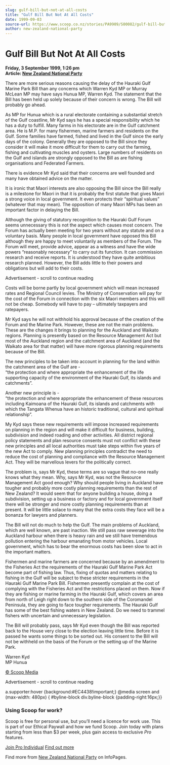 ```yaml
---
slug: gulf-bill-but-not-at-all-costs
title: "Gulf Bill But Not At All Costs"
date: 1999-09-03
source-url: https://www.scoop.co.nz/stories/PA9909/S00082/gulf-bill-but-not-at-all-costs.htm
author: new-zealand-national-party
---
```

Gulf Bill But Not At All Costs
==============================

**Friday, 3 September 1999, 1:26 pm**  
**Article: [New Zealand National Party](https://info.scoop.co.nz/New_Zealand_National_Party)**

There are more serious reasons causing the delay of the Hauraki Gulf Marine Park Bill than any concerns which Warren Kyd MP or Murray McLean MP may have says Hunua MP, Warren Kyd. The statement that the Bill has been held up solely because of their concern is wrong. The Bill will probably go ahead.

As MP for Hunua which is a rural electorate containing a substantial stretch of the Gulf coastline, Mr Kyd says he has a special responsibility which he has a duty to fulfill. Many farms in his electorate are in the Gulf catchment area. He is M.P. for many fishermen, marine farmers and residents on the Gulf. Some families have farmed, fished and lived in the Gulf since the early days of the colony. Generally they are opposed to the Bill since they consider it will make it more difficult for them to carry out the farming, fishing and cultivating muscles and oysters. Large numbers of residents on the Gulf and islands are strongly opposed to the Bill as are fishing organisations and Federated Farmers.

There is evidence Mr Kyd said that their concerns are well founded and many have obtained advice on the matter.

It is ironic that Maori interests are also opposing the Bill since the Bill really is a milestone for Maori in that it is probably the first statute that gives Maori a strong voice in local government. It even protects their “spiritual values” (whatever that may mean). The opposition of many Maori MPs has been an important factor in delaying the Bill.

Although the giving of statutory recognition to the Hauraki Gulf Forum seems unnecessary this is not the aspect which causes most concern. The Forum has actually been meeting for two years without any statute and on a voluntary basis. Many people in local government have opposed this Bill although they are happy to meet voluntarily as members of the Forum. The Forum will meet, provide advice, appear as a witness and have the wide powers “reasonably necessary” to carry out its function. It can commission research and receive reports. It is understood they have quite ambitious research planned. However, the Bill adds little to their powers and obligations but will add to their costs.

Advertisement - scroll to continue reading





Costs will be borne partly by local government which will mean increased rates and Regional Council levies. The Ministry of Conservation will pay for the cost of the Forum in connection with the six Maori members and this will not be cheap. Somebody will have to pay – ultimately taxpayers and ratepayers.

Mr Kyd says he will not withhold his approval because of the creation of the Forum and the Marine Park. However, these are not the main problems. These are the changes it brings to planning for the Auckland and Waikato regions. Planning is presently based on the Resource Management Act but most of the Auckland region and the catchment area of Auckland (and the Waikato area for that matter) will have more rigorous planning requirements because of the Bill.

The new principles to be taken into account in planning for the land within the catchment area of the Gulf are -  
“the protection and where appropriate the enhancement of the life supporting capacity of the environment of the Hauraki Gulf, its islands and catchments”.

Another new principle is -  
“the protection and where appropriate the enhancement of these resources including Kaimoana of the Hauraki Gulf, its islands and catchments with which the Tangata Whenua have an historic traditional, cultural and spiritual relationship”.

My Kyd says these new requirements will impose increased requirements on planning in the region and will make it difficult for business, building, subdivision and indeed roading and other activities. All district regional policy statements and plan resource consents must not conflict with these new principles and all local authorities must take steps within five years of the new Act to comply. New planning principles contradict the need to reduce the cost of planning and compliance with the Resource Management Act. They will be marvellous levers for the politically correct.

The problem is, says Mr Kyd, these terms are so vague that no-one really knows what they mean. Why, says Mr Kyd, was not the Resource Management Act good enough? Why should people living in Auckland have tougher and probably more costly planning requirements than the rest of New Zealand? It would seem that for anyone building a house, doing a subdivision, setting up a business or factory and for local government itself there will be stronger and more costly planning requirements than at present. It will be little solace to many that the extra costs they face will be a bonanza for lawyers and planners.

The Bill will not do much to help the Gulf. The main problems of Auckland, which are well known, are past inaction. We still pass raw sewerage into the Auckland harbour when there is heavy rain and we still have tremendous pollution entering the harbour emanating from motor vehicles. Local government, which has to bear the enormous costs has been slow to act in the important matters.

Fishermen and marine farmers are concerned because by an amendment to the Fisheries Act the requirements of the Hauraki Gulf Marine Park Act become part of fishing law. Thus, fixing of quotas and matters relating to fishing in the Gulf will be subject to these stricter requirements in the Hauraki Gulf Marine Park Bill. Fishermen presently complain at the cost of complying with the Fisheries Act and the restrictions placed on them. Now if they are fishing or marine farming in the Hauraki Gulf, which covers an area from north of Leigh right down to the southern side of the Coromandel Peninsula, they are going to face tougher requirements. The Hauraki Gulf has some of the best fishing waters in New Zealand. Do we need to trammel fishers with uncertain and unnecessary legislation.

The Bill will probably pass, says Mr Kyd even though the Bill was reported back to the House very close to the election leaving little time. Before it is passed he wants some things to be sorted out. His consent to the Bill will not be withheld on the basis of the Forum or the setting up of the Marine Park.

Warren Kyd  
MP Hunua  

[© Scoop Media](http://www.scoop.co.nz/about/terms.html)  

Advertisement - scroll to continue reading



a.supporter:hover {background:#EC4438!important;} @media screen and (max-width: 480px) { #byline-block div.byline-block {padding-right:16px;}}

### Using Scoop for work?

Scoop is free for personal use, but you’ll need a licence for work use. This is part of our Ethical Paywall and how we fund Scoop. Join today with plans starting from less than $3 per week, plus gain access to exclusive _Pro_ features.  
  
[Join Pro Individual](https://pro.scoop.co.nz/Individual/?from=ProIn24) [Find out more](https://pro.scoop.co.nz/using-scoop-for-work/?from=ProIn24)

Find more from [New Zealand National Party](https://info.scoop.co.nz/New_Zealand_National_Party) on InfoPages.